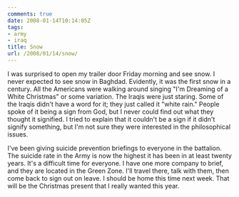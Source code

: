 ```yaml
---
comments: true
date: 2008-01-14T10:14:05Z
tags:
- army
- iraq
title: Snow
url: /2008/01/14/snow/
---
```


<p>I was surprised to open my trailer door Friday morning and see snow. I never expected to see snow in Baghdad. Evidently, it was the first snow in a century. All the Americans were walking around singing "I'm Dreaming of a White Christmas" or some variation. The Iraqis were just staring. Some of the Iraqis didn't have a word for it; they just called it "white rain." People spoke of it being a sign from God, but I never could find out what they thought it signified. I tried to explain that it couldn't be a sign if it didn't signify something, but I'm not sure they were interested in the philosophical issues.</p>
<p>I've been giving suicide prevention briefings to everyone in the battalion. The suicide rate in the Army is now the highest it has been in at least twenty years. It's a difficult time for everyone. I have one more company to brief, and they are located in the Green Zone. I'll travel there, talk with them, then come back to sign out on leave. I should be home this time next week. That will be the Christmas present that I really wanted this year.</p>
